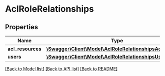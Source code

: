 # AclRoleRelationships

## Properties
Name | Type | Description | Notes
------------ | ------------- | ------------- | -------------
**acl_resources** | [**\Swagger\Client\Model\AclRoleRelationshipsAclResources**](AclRoleRelationshipsAclResources.md) |  | [optional] 
**users** | [**\Swagger\Client\Model\AclRoleRelationshipsUsers**](AclRoleRelationshipsUsers.md) |  | [optional] 

[[Back to Model list]](../../README.md#documentation-for-models) [[Back to API list]](../../README.md#documentation-for-api-endpoints) [[Back to README]](../../README.md)

